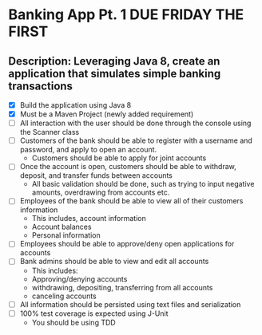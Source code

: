 # Banking App Pt. 1 DUE FRIDAY THE FIRST
## Description: Leveraging Java 8, create an application that simulates simple banking transactions
- [x] Build the application using Java 8
- [x] Must be a Maven Project (newly added requirement)
- [ ] All interaction with the user should be done through the console using the Scanner class
- [ ] Customers of the bank should be able to register with a username and password, and apply to open an account.
  - Customers should be able to apply for joint accounts
- [ ] Once the account is open, customers should be able to withdraw, deposit, and transfer funds between accounts
  - All basic validation should be done, such as trying to input negative amounts, overdrawing from accounts etc.
- [ ] Employees of the bank should be able to view all of their customers information
  - This includes, account information
  - Account balances
  - Personal information
- [ ] Employees should be able to approve/deny open applications for accounts
- [ ] Bank admins should be able to view and edit all accounts
  - This includes:
  - Approving/denying accounts
  - withdrawing, depositing, transferring from all accounts
  - canceling accounts
- [ ] All information should be persisted using text files and serialization
- [ ] 100% test coverage is expected using J-Unit
  - You should be using TDD


